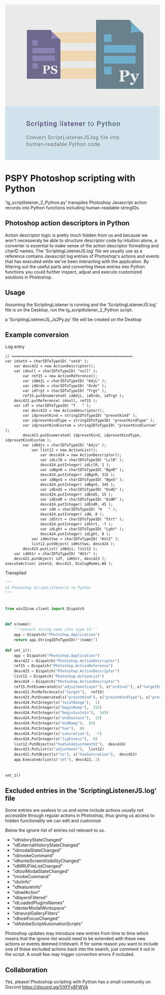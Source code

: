 ![Illustration of Photoshop js2python conversion](./cover.png)

# PSPY Photoshop scripting with Python

'lg_scriptlistener_2_Python.py' transpiles Photoshop Javascript action records into Python functions including human-readable stringIDs. 

## Photoshop action descriptors in Python

Action descriptor logic is pretty much hidden from us and because we won't necesseraly be able to structure descriptor code by intuition alone, a converter is essential to make sense of the action descriptor formatting and charID names. The 'ScriptingListenerJS.log' file we usually use as a reference contains Javascript log entries of Photoshop's actions and events that has executed while we've been interacting with the application. By filtering out the useful parts and converting these entries into Python functions you could further inspect, adjust and execute customized solutions in Photoshop.

## Usage

Assuming the ScriptingListener is running and the 'ScriptingListenerJS.log' file is on the Desktop, run the lg_scriptlistener_2_Python script.

a 'ScriptingListenerJS_Js2Py.py' file will be created on the Desktop

## Example conversion

Log entry
```log
// =======================================================
var idsetd = charIDToTypeID( "setd" );
    var desc422 = new ActionDescriptor();
    var idnull = charIDToTypeID( "null" );
        var ref15 = new ActionReference();
        var idAdjL = charIDToTypeID( "AdjL" );
        var idOrdn = charIDToTypeID( "Ordn" );
        var idTrgt = charIDToTypeID( "Trgt" );
        ref15.putEnumerated( idAdjL, idOrdn, idTrgt );
    desc422.putReference( idnull, ref15 );
    var idT = charIDToTypeID( "T   " );
        var desc423 = new ActionDescriptor();
        var idpresetKind = stringIDToTypeID( "presetKind" );
        var idpresetKindType = stringIDToTypeID( "presetKindType" );
        var idpresetKindCustom = stringIDToTypeID( "presetKindCustom" );
        desc423.putEnumerated( idpresetKind, idpresetKindType, idpresetKindCustom );
        var idAdjs = charIDToTypeID( "Adjs" );
            var list12 = new ActionList();
                var desc424 = new ActionDescriptor();
                var idLclR = charIDToTypeID( "LclR" );
                desc424.putInteger( idLclR, 1 );
                var idBgnR = charIDToTypeID( "BgnR" );
                desc424.putInteger( idBgnR, 315 );
                var idBgnS = charIDToTypeID( "BgnS" );
                desc424.putInteger( idBgnS, 345 );
                var idEndS = charIDToTypeID( "EndS" );
                desc424.putInteger( idEndS, 15 );
                var idEndR = charIDToTypeID( "EndR" );
                desc424.putInteger( idEndR, 45 );
                var idH = charIDToTypeID( "H   " );
                desc424.putInteger( idH, 0 );
                var idStrt = charIDToTypeID( "Strt" );
                desc424.putInteger( idStrt, -7 );
                var idLght = charIDToTypeID( "Lght" );
                desc424.putInteger( idLght, 0 );
            var idHsttwo = charIDToTypeID( "Hst2" );
            list12.putObject( idHsttwo, desc424 );
        desc423.putList( idAdjs, list12 );
    var idHStr = charIDToTypeID( "HStr" );
    desc422.putObject( idT, idHStr, desc423 );
executeAction( idsetd, desc422, DialogModes.NO );

```

Transpiled
```py
"""
LG Photoshop ScriptListenerJS to Python
"""


from win32com.client import Dispatch


def s(name):
    '''convert string name into type id'''
    app = Dispatch("Photoshop.Application")
    return app.StringIDToTypeID(f"{name}")

def set_1():
    app = Dispatch("Photoshop.Application")
    desc422 = Dispatch("Photoshop.ActionDescriptor")
    ref15 = Dispatch("Photoshop.ActionReference")
    desc423 = Dispatch("Photoshop.ActionDescriptor")
    list12 = Dispatch("Photoshop.ActionList")
    desc424 = Dispatch("Photoshop.ActionDescriptor")
    ref15.PutEnumerated(s("adjustmentLayer"), s("ordinal"), s("targetEnum"))
    desc422.PutReference(s("target"),  ref15)
    desc423.PutEnumerated(s("presetKind"), s("presetKindType"), s("presetKindCustom"))
    desc424.PutInteger(s("localRange"),  1)
    desc424.PutInteger(s("beginRamp"),  315)
    desc424.PutInteger(s("beginSustain"),  345)
    desc424.PutInteger(s("endSustain"),  15)
    desc424.PutInteger(s("endRamp"),  45)
    desc424.PutInteger(s("hue"),  0)
    desc424.PutInteger(s("saturation"),  -7)
    desc424.PutInteger(s("lightness"),  0)
    list12.PutObject(s("hueSatAdjustmentV2"),  desc424)
    desc423.PutList(s("adjustment"),  list12)
    desc422.PutObject(s("to"), s("hueSaturation"),  desc423)
    app.ExecuteAction(s("set"), desc422, 3)


set_1()
```

## Excluded entries in the 'ScriptingListenerJS.log' file

Some entries are useless to us and some include actions usually not accessible through regular actions in Photoshop, thus giving us access to hidden functionality we can edit and customize. 

Below the ignore-list of entries not relevant to us.

- "idhistoryStateChanged"
- "idExternalHistoryStateChanged"
- "idmodalStateChanged"
- "idinvokeCommand"
- "idhomeScreenVisibilityChanged"
- "idMRUFileListChanged"
- "idtoolModalStateChanged"
- "invokeCommand"
- "iduiInfo"
- "idfeatureInfo"
- "idowlAction"
- "idlayersFiltered"
- "idLoadedPluginsNames"
- "identerModalWorkspace"
- "idneuralGalleryFilters"
- "idhostFocusChanged"
- "idAdobeScriptAutomationScripts" 
 
Photoshop updates may introduce new entries from time to time which means that the ignore-list would need to be extended with these new actions or events deemed irrelevant. If for some reason you want to include one of these excluded actions back into the search, just comment it out in the script. A small few may trigger convertion errors if included.

## Collaboration 

Yes, please! Photoshop scripting with Python has a small community on Discord https://discord.gg/VXFFy8FWVA


